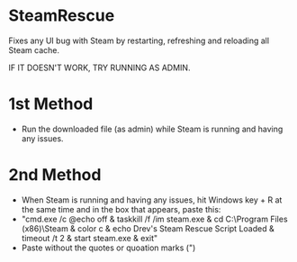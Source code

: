 # SteamRescue
Fixes any UI bug with Steam by restarting, refreshing and reloading all Steam cache.

IF IT DOESN'T WORK, TRY RUNNING AS ADMIN.

# 1st Method
- Run the downloaded file (as admin) while Steam is running and having any issues.

# 2nd Method
- When Steam is running and having any issues, hit Windows key + R at the same time and in the box that appears, paste this: 
- "cmd.exe /c @echo off & taskkill /f /im steam.exe & cd C:\Program Files (x86)\Steam & color c & echo Drev's Steam Rescue Script Loaded & timeout /t 2 & start steam.exe & exit"
- Paste without the quotes or quoation marks (")
